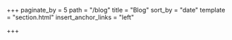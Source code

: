 +++
paginate_by = 5
path = "/blog"
title = "Blog"
sort_by = "date"
template = "section.html"
insert_anchor_links = "left"

+++
